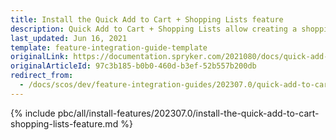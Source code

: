 ```yaml
---
title: Install the Quick Add to Cart + Shopping Lists feature
description: Quick Add to Cart + Shopping Lists allow creating a shopping list to buy products. This guide describes how to integrate this feature into your project.
last_updated: Jun 16, 2021
template: feature-integration-guide-template
originalLink: https://documentation.spryker.com/2021080/docs/quick-add-to-cart-shopping-lists-feature-integration
originalArticleId: 97c3b185-b0b0-460d-b3ef-52b557b200db
redirect_from:
  - /docs/scos/dev/feature-integration-guides/202307.0/quick-add-to-cart-shopping-lists-feature-integration.html
---
```

{% include pbc/all/install-features/202307.0/install-the-quick-add-to-cart-shopping-lists-feature.md %} <!-- To edit, see /_includes/pbc/all/install-features/202307.0/install-the-quick-add-to-cart-shopping-lists-feature.md -->
